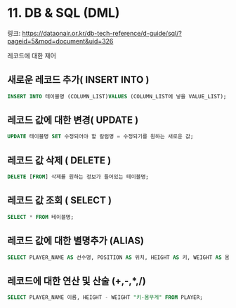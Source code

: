 # 11. DB & SQL (DML)

링크: https://dataonair.or.kr/db-tech-reference/d-guide/sql/?pageid=5&mod=document&uid=326

레코드에 대한 제어

## 새로운 레코드 추가( INSERT INTO )

```sql
INSERT INTO 테이블명 (COLUMN_LIST)VALUES (COLUMN_LIST에 넣을 VALUE_LIST);
```

## 레코드 값에 대한 변경( UPDATE )

```sql
UPDATE 테이블명 SET 수정되어야 할 칼럼명 = 수정되기를 원하는 새로운 값;
```

## 레코드 값 삭제 ( DELETE )

```sql
DELETE [FROM] 삭제를 원하는 정보가 들어있는 테이블명;
```

## 레코드 값 조회 ( SELECT )

```sql
SELECT * FROM 테이블명;
```

## 레코드 값에 대한 별명추가 (ALIAS)

```sql
SELECT PLAYER_NAME AS 선수명, POSITION AS 위치, HEIGHT AS 키, WEIGHT AS 몸무게 FROM PLAYER;
```

## 레코드에 대한 연산 및 산술 (+,-,*,/)

```sql
SELECT PLAYER_NAME 이름, HEIGHT - WEIGHT "키-몸무게" FROM PLAYER;
```